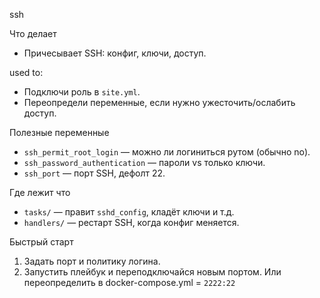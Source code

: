 ssh

Что делает
- Причесывает SSH: конфиг, ключи, доступ.

used to:
- Подключи роль в `site.yml`.
- Переопредели переменные, если нужно ужесточить/ослабить доступ.

Полезные переменные
- `ssh_permit_root_login` — можно ли логиниться рутом (обычно no).
- `ssh_password_authentication` — пароли vs только ключи.
- `ssh_port` — порт SSH, дефолт 22.

Где лежит что
- `tasks/` — правит `sshd_config`, кладёт ключи и т.д.
- `handlers/` — рестарт SSH, когда конфиг меняется.

Быстрый старт
1) Задать порт и политику логина.
2) Запустить плейбук и переподключайся новым портом. Или переопределить в docker-compose.yml = `2222:22`
